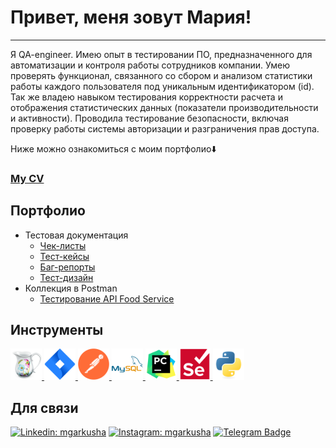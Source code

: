 # Привет, меня зовут Мария!

---
Я QA-engineer. Имею опыт в тестировании ПО, предназначенного для автоматизации и контроля работы сотрудников компании. Умею проверять функционал, связанного со сбором и анализом статистики работы каждого пользователя под уникальным идентификатором (id). Так же владею навыком тестирования корректности расчета и отображения статистических данных (показатели производительности и активности). Проводила тестирование безопасности, включая проверку работы системы авторизации и разграничения прав доступа.

Ниже можно ознакомиться с моим портфолио⬇️

### [My CV](https://hh.ru/resume_converter/%D0%93%D0%B0%D1%80%D0%BA%D1%83%D1%88%D0%B0%20%D0%9C%D0%B0%D1%80%D0%B8%D1%8F%20%D0%90%D0%BB%D0%B5%D0%BA%D1%81%D0%B0%D0%BD%D0%B4%D1%80%D0%BE%D0%B2%D0%BD%D0%B0.txt?hash=7f0fe1b4ff0deb8a300039ed1f525650736f52&type=txt&hhtmSource=resume&hhtmFrom=)
## Портфолио 
- Тестовая документация
  -  [Чек-листы](https://github.com/mgarkusha1/Portfolio/tree/main/Checklists)
  -  [Тест-кейсы](https://github.com/mgarkusha1/Portfolio/tree/main/Test_Cases)
  -  [Баг-репорты](https://github.com/mgarkusha1/Portfolio/tree/main/BugReports)
  -  [Тест-дизайн](https://github.com/mgarkusha1/Portfolio/tree/main/Test_Design)
- Коллекция в Postman 
  -  [Тестирование API Food Service](https://github.com/mgarkusha1/Portfolio/blob/main/Postman_Collections/Food%20Service.postman_collection.json)
## Инструменты
</a>
<a href="https://www.charlesproxy.com/">
<img src="https://github.com/qajenna/qajenna/blob/main/icons/Charles.png" alt="Charles" width="50" height="50" />
</a>
<a href="https://www.atlassian.com/software/jira">
<img src="https://github.com/qajenna/qajenna/blob/main/icons/Jira.png" alt="Jira" width="50" height="50" />
</a>
<a href="https://www.postman.com/">
<img src="https://github.com/qajenna/qajenna/blob/main/icons/Postman.png" alt="Postman" width="50" height="50" />
</a>
<a href="https://www.mysql.com/">
<img src="https://github.com/devicons/devicon/blob/master/icons/mysql/mysql-original-wordmark.svg" title="MySQL"  alt="MySQL" width="50" height="50" />
</a>
<a href="https://www.jetbrains.com/pycharm/">
<img src="https://github.com/devicons/devicon/blob/master/icons/pycharm/pycharm-original.svg" title="PyCharm"  alt="PyCharm" width="50" height="50" />
</a>
<a href="https://www.selenium.dev/">
<img src="https://github.com/devicons/devicon/blob/master/icons/selenium/selenium-original.svg" title="Selenium"  alt="Selenium" width="50" height="50" />
</a>
<a href="https://www.python.org/">
<img src="https://github.com/devicons/devicon/blob/master/icons/python/python-original.svg" title="Python"  alt="Python" width="50" height="50" />
</a>


## Для связи 
[![Linkedin: mgarkusha](https://img.shields.io/badge/-LinkedIn-0e76a8?style=flat-square&logo=Linkedin&logoColor=white)](https://www.linkedin.com/in/mgarkusha/)
[![Instagram: mgarkusha](https://img.shields.io/badge/-Instagram-e4405f?style=flat-square&logo=Instagram&logoColor=white)](https://www.instagram.com/mgarkusha/)
[![Telegram Badge](https://img.shields.io/badge/-Telegram-0088cc?style=flat-square&logo=Telegram&logoColor=white)](https://t.me/mgarkusha1)
